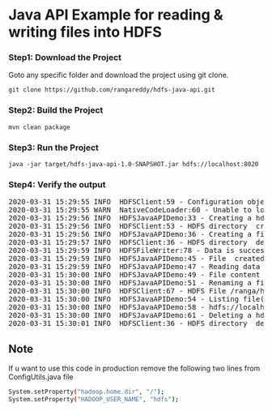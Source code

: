 # Java API Example for reading & writing files into HDFS

### Step1: Download the Project

Goto any specific folder and download the project using git clone.

`
git clone https://github.com/rangareddy/hdfs-java-api.git
`

### Step2: Build the Project

`mvn clean package`

### Step3: Run the Project

`java -jar target/hdfs-java-api-1.0-SNAPSHOT.jar hdfs://localhost:8020`

### Step4: Verify the output

<pre>
2020-03-31 15:29:55 INFO  HDFSClient:59 - Configuration object built successfully with the params {fs.defaultFS=hdfs://localhost:8020} \
2020-03-31 15:29:55 WARN  NativeCodeLoader:60 - Unable to load native-hadoop library for your platform... using builtin-java classes where applicable \
2020-03-31 15:29:56 INFO  HDFSJavaAPIDemo:33 - Creating a hdfs dir /ranga/hdfs/data/ \
2020-03-31 15:29:56 INFO  HDFSClient:53 - HDFS directory </ranga/hdfs/data> created successfully. \
2020-03-31 15:29:56 INFO  HDFSJavaAPIDemo:36 - Creating a file /ranga/hdfs/data/README.md in hdfs. \
2020-03-31 15:29:57 INFO  HDFSClient:36 - HDFS directory </ranga/hdfs/data/README.md> deleted successfully. \
2020-03-31 15:29:59 INFO  HDFSFileWriter:78 - Data is successfully written to hdfsPath </ranga/hdfs/data/README.md> \
2020-03-31 15:29:59 INFO  HDFSJavaAPIDemo:45 - File </ranga/hdfs/data/README.md> created successfully \
2020-03-31 15:29:59 INFO  HDFSJavaAPIDemo:47 - Reading data from hdfs file </ranga/hdfs/data/README.md> \
2020-03-31 15:30:00 INFO  HDFSJavaAPIDemo:49 - File content \
2020-03-31 15:30:00 INFO  HDFSJavaAPIDemo:51 - Renaming a file \
2020-03-31 15:30:00 INFO  HDFSClient:67 - HDFS File /ranga/hdfs/data/README.md is successfully renamed to /ranga/hdfs/data/README_1.md \
2020-03-31 15:30:00 INFO  HDFSJavaAPIDemo:54 - Listing file(s) under </ranga/hdfs/data/> directory. \
2020-03-31 15:30:00 INFO  HDFSJavaAPIDemo:58 - hdfs://localhost:8020/ranga/hdfs/data/README_1.md \
2020-03-31 15:30:00 INFO  HDFSJavaAPIDemo:61 - Deleting a hdfs dir </ranga/hdfs/data/> \
2020-03-31 15:30:01 INFO  HDFSClient:36 - HDFS directory </ranga/hdfs/data> deleted successfully. \
</pre>

## Note

If u want to use this code in production remove the following two lines from ConfigUtils.java file <br/>

```sh
System.setProperty("hadoop.home.dir", "/");
System.setProperty("HADOOP_USER_NAME", "hdfs");
```
